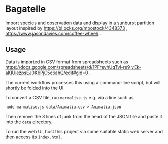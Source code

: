 # Bagatelle

Import species and observation data and display in a sunburst partition layout inspired by https://bl.ocks.org/mbostock/4348373 ,
https://www.jasondavies.com/coffee-wheel/ .

## Usage

Data is imported in CSV format from spreadsheets such as https://docs.google.com/spreadsheets/d/1PFrevhUqTvl-re9_vEk-aKIUiezpsEJ0K6PjC5c6ahQ/edit#gid=0 . 

The current workflow processes this using a command-line script, but will shortly be folded into the UI.

To convert a CSV file, run `marmalise.js` e.g. via a line such as 

    node marmalise.js data/Animalia.csv > Animalia.json
    
Then remove the 3 lines of junk from the head of the JSON file and paste it into the `data` directory.

To run the web UI, host this project via some suitable static web server and then access its `index.html`.

